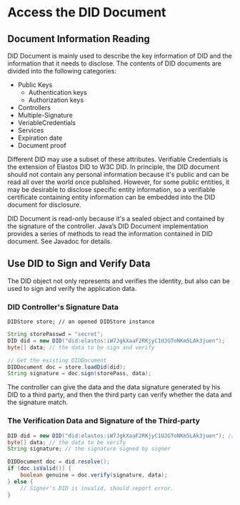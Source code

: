 # Access the DID Document

## Document Information Reading

DID Document is mainly used to describe the key information of DID and the information that it needs to disclose. The contents of DID documents are divided into the following categories:

* Public Keys
  * Authentication keys
  * Authorization keys
* Controllers
* Multiple-Signature
* VeriableCredentials
* Services
* Expiration date
* Document proof

Different DID may use a subset of these attributes. Verifiable Credentials is the extension of Elastos DID to W3C DID. In principle, the DID document should not contain any personal information because it's public and can be read all over the world once published. However, for some public entities, it may be desirable to disclose specific entity information, so a verifiable certificate containing entity information can be embedded into the DID document for disclosure.

DID Document is read-only because it's a sealed object and contained by the signature of the controller. Java’s DID Document implementation provides a series of methods to read the information contained in DID document. See Javadoc for details.

## Use DID to Sign and Verify Data

The DID object not only represents and verifies the identity, but also can be used to sign and verify the application data.

### DID Controller's Signature Data

```
DIDStore store; // an opened DIDStore instance
```

```java
String storePasswd = "secret";
DID did = new DID("did:elastos:iW7JgkXaaF2RKjyC1UJGToNKm5LAk3juen");
byte[] data; // the data to be sign and verify

// Get the existing DIDDocument
DIDDocument doc = store.loadDid(did);
String signature = doc.sign(storePass, data);
```

The controller can give the data and the data signature generated by his DID to a third party, and then the third party can verify whether the data and the signature match.

### The Verification Data and Signature of the Third-party

```java
DID did = new DID("did:elastos:iW7JgkXaaF2RKjyC1UJGToNKm5LAk3juen"); // signer‘s DID
byte[] data; // the data to be verify
String signature; // the signature signed by signer

DIDDocument doc = did.resolve();
if (doc.isValid()) {
    boolean genuine = doc.verify(signature, data);
} else {
    // Signer's DID is invalid, should report error.
}
```
